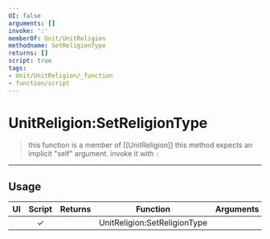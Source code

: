 ```yaml
---
UI: false
arguments: []
invoke: ':'
memberOf: Unit/UnitReligion
methodname: SetReligionType
returns: []
script: true
tags:
- Unit/UnitReligion/_function
- function/script
---
```

# UnitReligion:SetReligionType
> this function is a member of [[UnitReligion]]
> this method expects an implicit "self" argument. invoke it with `:`
-----
## Usage
|  UI | Script | Returns | Function | Arguments |
|:---:|:------:|-------:|:--------:|:---------|
| |✓||UnitReligion:SetReligionType||
